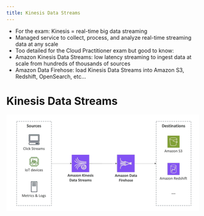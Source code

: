 ```yaml
---
title: Kinesis Data Streams
---
```

- For the exam: Kinesis = real-time big data streaming
- Managed service to collect, process, and analyze real-time streaming data at any scale
- Too detailed for the Cloud Practitioner exam but good to know:
- Amazon Kinesis Data Streams: low latency streaming to ingest data at scale from hundreds of thousands of sources
- Amazon Data Firehose: load Kinesis Data Streams into Amazon S3, Redshift, OpenSearch, etc...

# Kinesis Data Streams
![Kinesis](./Kinesis.png)